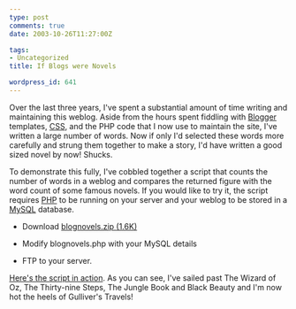 ```yaml
---
type: post
comments: true
date: 2003-10-26T11:27:00Z

tags:
- Uncategorized
title: If Blogs were Novels

wordpress_id: 641
---
```


Over the last three years, I've spent a substantial amount of time writing and maintaining this weblog. Aside from the hours spent fiddling with [Blogger](http://www.blogger.com) templates, [CSS](http://www.w3.org/Style/CSS/), and the PHP code that I now use to maintain the site, I've written a large number of words. Now if only I'd selected these words more carefully and strung them together to make a story, I'd have written a good sized novel by now! Shucks.



	

To demonstrate this fully, I've cobbled together a script that counts the number of words in a weblog and compares the returned figure with the word count of some famous novels. If you would like to try it, the script requires [PHP](http://www.php.net) to be running on your server and your weblog to be stored in a [MySQL](http://www.mysql.com) database.



	


	
  * Download [blognovels.zip (1.6K)](http://www.ballofstringtheory.com/stuff/blognovels.zip)

		
  * Modify blognovels.php with your MySQL details

		
  * FTP to your server. 

	

	

[Here's the script in action](http://www.ballofstringtheory.com/stuff/blognovels.php). As you can see, I've sailed past The Wizard of Oz, The Thirty-nine Steps, The Jungle Book and Black Beauty and I'm now hot the heels of Gulliver's Travels!

